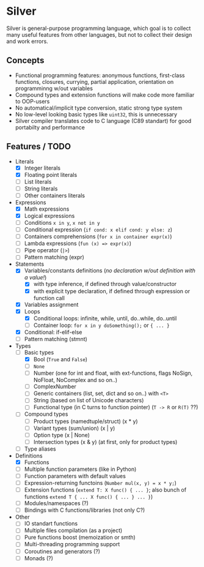 # Silver
Silver is general-purpose programming language, which goal is to collect many useful features from other languages, but not to collect their design and work errors.

## Concepts

- Functional programming features: anonymous functions, first-class functions, closures, currying, partial application, orientation on programminng w/out variables
- Compound types and extension functions will make code more familiar to OOP-users
- No automatical/implicit type conversion, static strong type system
- No low-level looking basic types like `uint32`, this is unnecessary
- Silver compiler translates code to C language (C89 standart) for good portabilty and performance

## Features / TODO

- Literals
  - [x] Integer literals
  - [x] Floating point literals
  - [ ] List literals
  - [ ] String literals
  - [ ] Other containers literals
- Expressions
  - [x] Math expressions
  - [x] Logical expressions
  - [ ] Conditions `x in y`, `x not in y`
  - [ ] Conditional expression (`if cond: x elif cond: y else: z`)
  - [ ] Containers comprehensions (`for x in container expr(x)`)
  - [ ] Lambda expressions (`fun (x) => expr(x)`)
  - [ ] Pipe operator (`|>`)
  - [ ] Pattern matching (expr)
- Statements
  - [x] Variables/constants definitions (*no declaration w/out definition with a value!*)
    - [x] with type inference, if defined through value/constructor
    - [x] with explicit type declaration, if defined through expression or function call
  - [x] Variables assignment
  - [x] Loops
    - [x] Conditional loops: infinite, while, until, do..while, do..until
    - [ ] Container loop: `for x in y doSomething();` or `{ ... }`
  - [x] Conditional: if-elif-else
  - [ ] Pattern matching (stmnt)
- Types
  - [ ] Basic types
    - [x] Bool (`True` and `False`)
    - [ ] `None`
    - [ ] Number (one for int and float, with ext-functions, flags NoSign, NoFloat, NoComplex and so on..)
    - [ ] ComplexNumber
    - [ ] Generic containers (list, set, dict and so on..) with `<T>`
    - [ ] String (based on list of Unicode characters)
    - [ ] Functional type (in C turns to function pointer) (`T -> R` or `R(T)` ??)
  - [ ] Compound types
    - [ ] Product types (namedtuple/struct) (x * y)
    - [ ] Variant types (sum/union) (x | y)
    - [ ] Option type (x | None)
    - [ ] Intersection types (x & y) (at first, only for product types)
  - [ ] Type aliases
- Definitions
  - [x] Functions
  - [ ] Multiple function parameters (like in Python)
  - [ ] Function parameters with default values
  - [ ] Expression-returning functoins (`Number mul(x, y) = x * y;`)
  - [ ] Extension functions (`extend T: X func() { ... }`; also bunch of functions `extend T { ... X func() { ... } ... }`)
  - [ ] Modules/namespaces (?)
  - [ ] Bindings with C functions/libraries (not only C?)
- Other
  - [ ] IO standart functions
  - [ ] Multiple files compilation (as a project)
  - [ ] Pure functions boost (memoization or smth)
  - [ ] Multi-threading programming support
  - [ ] Coroutines and generators (?)
  - [ ] Monads (?)
